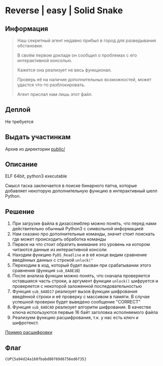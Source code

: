 # Reverse | easy | Solid Snake

## Информация

> Наш секретный агент недавно прибыл в город для разведывания обстановки. 
> 
> В своём первом докладе он сообщил о проблемах с его интерактивной консолью.
>
> Кажется она реализует не весь функционал. 
>
> Проверь её на наличие дополнительных возможностей, может удастся что-то разблокировать.
> 
> Агент прислал нам лишь этот файл.


## Деплой

Не требуется

## Выдать участинкам

Архив из директории [public/](public/)

## Описание

ELF 64bit, python3 executable

Смысл таска заключается в поиске бинарного патча, которые добавляет некоторую дополнительную функцию в интерактивный шелл Python.

## Решение

1. При загрузке файла в дизассемблер можно понять, что перед нами действительно обычный Python3 с символьной информацией
2. Нам сказано про дополнительные команды, значит стоит поискать где может происходить обработка команды
3. Первое на что стоит обратить внимание это уровень на котором читаются данные из интерактивной консоли
4. Находим функцию `PyOS_Readline` и в её конце видим сравнение введённых данных с строкой `unlock("`
5. Переходим в код, который будет вызван при срабатывании этого сравнения (функция `sub_6A8E1B`)
6. После анализа функции можно понять, что сначала проверяется оставшаяся часть строки, а аргумент функции `unlock()` шифруется и проверяется с некоторой заложенной последовательностью
7. Функция `sub_6A8D17` реализует вызов функции шифрования введённой строки и её проверку с массивом в памяти. В случае успешной проверки будет выведено сообщение "CORRECT"
8. Функция `sub_6A8C6D` реализует алгоритм шифрования. В качестве ключа используются первые 16 байт заголовка исполняемого файла
9. Реализуем функцию расшифрования, т.к. у нас есть ключ и шифротекст.

[Пример расшифровки](solution/main.c)

## Флаг

`CUP{5a94d24a168fbabd80769d6756ed6f35}`

